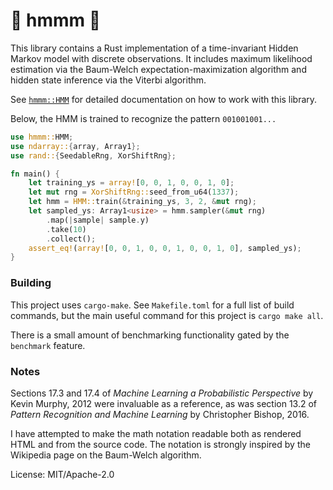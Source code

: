 # 🤔 hmmm 🤔

This library contains a Rust implementation of a time-invariant Hidden Markov model with
discrete observations. It includes maximum likelihood estimation via the Baum-Welch
expectation-maximization algorithm and hidden state inference via the Viterbi algorithm.

See [`hmmm::HMM`](struct.HMM.html) for detailed documentation on how to work with this library.

Below, the HMM is trained to recognize the pattern `001001001...`

```rust
use hmmm::HMM;
use ndarray::{array, Array1};
use rand::{SeedableRng, XorShiftRng};

fn main() {
    let training_ys = array![0, 0, 1, 0, 0, 1, 0];
    let mut rng = XorShiftRng::seed_from_u64(1337);
    let hmm = HMM::train(&training_ys, 3, 2, &mut rng);
    let sampled_ys: Array1<usize> = hmm.sampler(&mut rng)
        .map(|sample| sample.y)
        .take(10)
        .collect();
    assert_eq!(array![0, 0, 1, 0, 0, 1, 0, 0, 1, 0], sampled_ys);
}
```

### Building

This project uses `cargo-make`. See `Makefile.toml` for a full list of build commands, but the
main useful command for this project is `cargo make all`.

There is a small amount of benchmarking functionality gated by the `benchmark` feature.

### Notes

Sections 17.3 and 17.4 of *Machine Learning a Probabilistic Perspective* by Kevin Murphy, 2012
were invaluable as a reference, as was section 13.2 of *Pattern Recognition and Machine
Learning* by Christopher Bishop, 2016.

I have attempted to make the math notation readable both as rendered HTML and from the source
code. The notation is strongly inspired by the Wikipedia page on the Baum-Welch algorithm.

License: MIT/Apache-2.0
